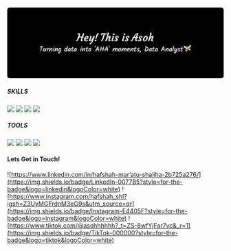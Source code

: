 ![hafshahshaliha](./img/github-header-image-5.png)

##### SKILLS
<img src="https://img.shields.io/badge/PostgreSQL-316192?style=for-the-badge&logo=postgresql&logoColor=white" /> <img src="https://img.shields.io/badge/Python-FFD43B?style=for-the-badge&logo=python&logoColor=blue" /> <img src="https://img.shields.io/badge/Streamlit-FF4B4B?style=for-the-badge&logo=Streamlit&logoColor=white" /> <img src="https://img.shields.io/badge/Tableau-E97627?style=for-the-badge&logo=Tableau&logoColor=white" />


##### TOOLS
<img src="https://img.shields.io/badge/ChatGPT-74aa9c?style=for-the-badge&logo=openai&logoColor=white" /> <img src="https://img.shields.io/badge/TensorFlow-FF6F00?style=for-the-badge&logo=tensorflow&logoColor=white" /> <img src="https://img.shields.io/badge/Keras-FF0000?style=for-the-badge&logo=keras&logoColor=white" /> <img src="https://img.shields.io/badge/Kaggle-20BEFF?style=for-the-badge&logo=Kaggle&logoColor=white" />

#### Lets Get in Touch!
![https://www.linkedin.com/in/hafshah-mar’atu-shaliha-2b725a276/](https://img.shields.io/badge/LinkedIn-0077B5?style=for-the-badge&logo=linkedin&logoColor=white) ![https://www.instagram.com/hafshah_shl?igsh=Z3UyMGFrdnM3eG9s&utm_source=qr](https://img.shields.io/badge/Instagram-E4405F?style=for-the-badge&logo=instagram&logoColor=white) ![https://www.tiktok.com/@asohhhhhh?_t=ZS-8wfYjFar7vc&_r=1](https://img.shields.io/badge/TikTok-000000?style=for-the-badge&logo=tiktok&logoColor=white)
<!--
**hafshahshaliha/hafshahshaliha** is a ✨ _special_ ✨ repository because its `README.md` (this file) appears on your GitHub profile.

Here are some ideas to get you started:

- 🔭 I’m currently working on ...
- 🌱 I’m currently learning ...
- 👯 I’m looking to collaborate on ...
- 🤔 I’m looking for help with ...
- 💬 Ask me about ...
- 📫 How to reach me: ...
- 😄 Pronouns: ...
- ⚡ Fun fact: ...
-->
